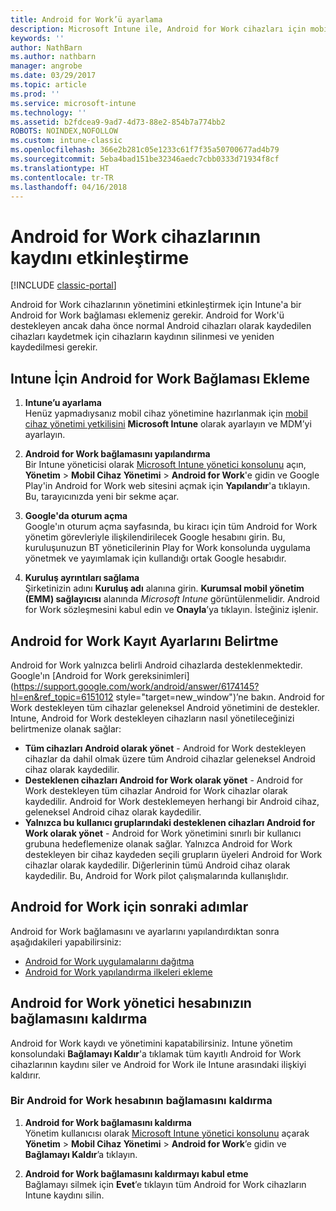 ```yaml
---
title: Android for Work’ü ayarlama
description: Microsoft Intune ile, Android for Work cihazları için mobil cihaz yönetimini (MDM) etkinleştirin.
keywords: ''
author: NathBarn
ms.author: nathbarn
manager: angrobe
ms.date: 03/29/2017
ms.topic: article
ms.prod: ''
ms.service: microsoft-intune
ms.technology: ''
ms.assetid: b2fdcea9-9ad7-4d73-88e2-854b7a774bb2
ROBOTS: NOINDEX,NOFOLLOW
ms.custom: intune-classic
ms.openlocfilehash: 366e2b281c05e1233c61f7f35a50700677ad4b79
ms.sourcegitcommit: 5eba4bad151be32346aedc7cbb0333d71934f8cf
ms.translationtype: HT
ms.contentlocale: tr-TR
ms.lasthandoff: 04/16/2018
---
```

# <a name="enable-enrollment-of-android-for-work-devices"></a>Android for Work cihazlarının kaydını etkinleştirme

[!INCLUDE [classic-portal](../includes/classic-portal.md)]

Android for Work cihazlarının yönetimini etkinleştirmek için Intune'a bir Android for Work bağlaması eklemeniz gerekir. Android for Work'ü destekleyen ancak daha önce normal Android cihazları olarak kaydedilen cihazları kaydetmek için cihazların kaydının silinmesi ve yeniden kaydedilmesi gerekir.

## <a name="add-android-for-work-binding-for-intune"></a>Intune İçin Android for Work Bağlaması Ekleme

1. **Intune’u ayarlama**<br>
Henüz yapmadıysanız mobil cihaz yönetimine hazırlanmak için [mobil cihaz yönetimi yetkilisini](/intune-classic/get-started/start-with-a-paid-subscription-to-microsoft-intune-step-8#enable-device-enrollment) **Microsoft Intune** olarak ayarlayın ve MDM’yi ayarlayın.

2. **Android for Work bağlamasını yapılandırma**<br>
    Bir Intune yöneticisi olarak [Microsoft Intune yönetici konsolunu](https://manage.microsoft.com) açın, **Yönetim** &gt; **Mobil Cihaz Yönetimi** &gt;  **Android for Work**'e gidin ve Google Play'in Android for Work web sitesini açmak için **Yapılandır**'a tıklayın. Bu, tarayıcınızda yeni bir sekme açar.

3. **Google'da oturum açma**<br>
   Google'ın oturum açma sayfasında, bu kiracı için tüm Android for Work yönetim görevleriyle ilişkilendirilecek Google hesabını girin. Bu, kuruluşunuzun BT yöneticilerinin Play for Work konsolunda uygulama yönetmek ve yayımlamak için kullandığı ortak Google hesabıdır.

4. **Kuruluş ayrıntıları sağlama**<br>
   Şirketinizin adını **Kuruluş adı** alanına girin. **Kurumsal mobil yönetim (EMM) sağlayıcısı** alanında *Microsoft Intune* görüntülenmelidir. Android for Work sözleşmesini kabul edin ve **Onayla**’ya tıklayın. İsteğiniz işlenir.

## <a name="specify-android-for-work-enrollment-settings"></a>Android for Work Kayıt Ayarlarını Belirtme
   Android for Work yalnızca belirli Android cihazlarda desteklenmektedir. Google'ın [Android for Work gereksinimleri](https://support.google.com/work/android/answer/6174145?hl=en&ref_topic=6151012 style="target=new_window")’ne bakın.  Android for Work destekleyen tüm cihazlar geleneksel Android yönetimini de destekler.  Intune, Android for Work destekleyen cihazların nasıl yönetileceğinizi belirtmenize olanak sağlar:

   - **Tüm cihazları Android olarak yönet** - Android for Work destekleyen cihazlar da dahil olmak üzere tüm Android cihazlar geleneksel Android cihaz olarak kaydedilir.
   - **Desteklenen cihazları Android for Work olarak yönet** - Android for Work destekleyen tüm cihazlar Android for Work cihazlar olarak kaydedilir. Android for Work desteklemeyen herhangi bir Android cihaz, geleneksel Android cihaz olarak kaydedilir.
   - **Yalnızca bu kullanıcı gruplarındaki desteklenen cihazları Android for Work olarak yönet** - Android for Work yönetimini sınırlı bir kullanıcı grubuna hedeflemenize olanak sağlar. Yalnızca Android for Work destekleyen bir cihaz kaydeden seçili grupların üyeleri Android for Work cihazlar olarak kaydedilir. Diğerlerinin tümü Android cihaz olarak kaydedilir. Bu, Android for Work pilot çalışmalarında kullanışlıdır.

## <a name="next-steps-for-android-for-work"></a>Android for Work için sonraki adımlar
Android for Work bağlamasını ve ayarlarını yapılandırdıktan sonra aşağıdakileri yapabilirsiniz:
- [Android for Work uygulamalarını dağıtma](android-for-work-apps.md)
- [Android for Work yapılandırma ilkeleri ekleme](android-for-work-policy-settings-in-microsoft-intune.md)

## <a name="unbinding-your-android-for-work-administrative-account"></a>Android for Work yönetici hesabınızın bağlamasını kaldırma

Android for Work kaydı ve yönetimini kapatabilirsiniz. Intune yönetim konsolundaki **Bağlamayı Kaldır**'a tıklamak tüm kayıtlı Android for Work cihazlarının kaydını siler ve Android for Work ile Intune arasındaki ilişkiyi kaldırır.

### <a name="how-to-unbind-an-android-for-work-account"></a>Bir Android for Work hesabının bağlamasını kaldırma

1. **Android for Work bağlamasını kaldırma**<br>
    Yönetim kullanıcısı olarak [Microsoft Intune yönetici konsolunu](https://manage.microsoft.com) açarak **Yönetim** &gt; **Mobil Cihaz Yönetimi** &gt; **Android for Work**’e gidin ve **Bağlamayı Kaldır**’a tıklayın.

2. **Android for Work bağlamasını kaldırmayı kabul etme**<br>
  Bağlamayı silmek için **Evet**’e tıklayın tüm Android for Work cihazların Intune kaydını silin.
